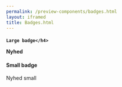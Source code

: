 ```yaml
--- 
permalink: /preview-components/badges.html
layout: iframed 
title: Badges.html
---
```

<h4>

    Large badge</h4>
<label class="badge badge-large">Nyhed</label>

<h4>Small badge</h4>
<label class="badge badge-small">Nyhed small</label>